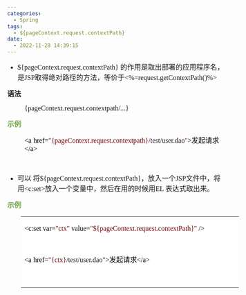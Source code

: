 ```yaml
---
categories:
  - Spring
tags:
  - ${pageContext.request.contextPath}
date:
  - 2022-11-28 14:39:15
---
```


<ul style="list-style-type:disc">
    <li><span style="font-size:12.0pt"><span
                style="font-family:&quot;Comic Sans MS&quot;">${pageContext.request.contextPath}</span></span> <span
            style="font-size:12.0pt"><span
                style="font-family:&quot;Microsoft YaHei UI&quot;">的作用是取出部署的应用程序名，是</span></span><span
            style="font-size:12.0pt"><span style="font-family:&quot;Comic Sans MS&quot;">JSP</span></span><span
            style="font-size:12.0pt"><span
                style="font-family:&quot;Microsoft YaHei UI&quot;">取得绝对路径的方法，等价于</span></span><span
            style="font-size:12.0pt"><span
                style="font-family:&quot;Comic Sans MS&quot;">&lt;%=request.getContextPath()%&gt;</span></span>&nbsp;
    </li>
</ul>
<p><span style="font-size:12.0pt"><span
            style="font-family:&quot;Microsoft YaHei UI&quot;"><strong>语法</strong></span></span></p>
<p style="margin-left: 40px;"><span style="font-size:12.0pt"><span
            style="font-family:&quot;Comic Sans MS&quot;">{pageContext.request.contextpath/...}</span></span></p>
<p><span style="font-size:12.0pt"><span style="font-family:&quot;Microsoft YaHei UI&quot;"><span
                style="color:#70ad47"><strong>示例</strong></span></span></span></p>
<p style="margin-left: 40px;"><span style="font-size:12.0pt"><span style="font-family:&quot;Comic Sans MS&quot;"><span
                style="color:black">&lt;a</span></span>&nbsp;<span style="font-family:&quot;Comic Sans MS&quot;"><span
                style="color:black">href=</span></span><span style="font-family:&quot;Comic Sans MS&quot;"><span
                style="color:maroon">"{pageContext.request.contextpath}</span></span><span
            style="font-family:&quot;Comic Sans MS&quot;">/test/user.dao</span><span
            style="font-family:&quot;Comic Sans MS&quot;"><span style="color:maroon">"</span></span><span
            style="font-family:&quot;Comic Sans MS&quot;"><span style="color:black">&gt;</span></span><span
            style="font-family:&quot;Microsoft YaHei UI&quot;"><span style="color:black">发起请求</span></span><span
            style="font-family:&quot;Comic Sans MS&quot;"><span style="color:black">&lt;/a&gt;</span></span></span></p>
<p><span style="font-size:12.0pt"><span style="font-family:&quot;Comic Sans MS&quot;"><span
                style="color:black">&nbsp;</span></span></span></p>
<ul style="list-style-type:disc">
    <li><span style="font-size:12.0pt"><span style="font-family:&quot;Microsoft YaHei UI&quot;">可以 将</span></span><span
            style="font-size:12.0pt"><span
                style="font-family:&quot;Comic Sans MS&quot;">${pageContext.request.contextPath}</span></span><span
            style="font-size:12.0pt"><span style="font-family:&quot;Microsoft YaHei UI&quot;">，放入一个</span></span><span
            style="font-size:12.0pt"><span style="font-family:&quot;Comic Sans MS&quot;">JSP</span></span><span
            style="font-size:12.0pt"><span style="font-family:&quot;Microsoft YaHei UI&quot;">文件中，将用</span></span><span
            style="font-size:12.0pt"><span
                style="font-family:&quot;Comic Sans MS&quot;">&lt;c:set&gt;</span></span><span
            style="font-size:12.0pt"><span
                style="font-family:&quot;Microsoft YaHei UI&quot;">放入一个变量中，然后在用的时候用</span></span><span
            style="font-size:12.0pt"><span style="font-family:&quot;Comic Sans MS&quot;">EL </span></span><span
            style="font-size:12.0pt"><span
                style="font-family:&quot;Microsoft YaHei UI&quot;">表达式取出来。&nbsp;&nbsp;</span></span></li>
</ul>
<p><span style="font-size:12.0pt"><span style="font-family:&quot;Microsoft YaHei UI&quot;"><span
                style="color:#70ad47"><strong>示例</strong></span></span></span></p>
<table summary="" cellspacing="0"
    style="border-collapse:collapse; border-color:#a3a3a3; border-style:solid; border-width:0px; margin-left:32px"
    class=" cke_show_border">
    <tbody>
        <tr>
            <td
                style="background-color:white; border-bottom:0px; border-left:0px; border-right:0px; border-top:0px; vertical-align:top; width:5.1805in">
                <p><span style="font-size:12.0pt"><span style="font-family:&quot;Comic Sans MS&quot;"><span
                                style="color:black">&lt;c:set&nbsp;var=</span><span
                                style="color:maroon">"ctx"</span><span style="color:black">&nbsp;value=</span><span
                                style="color:maroon">"${pageContext.request.contextPath}"</span><span
                                style="color:black">&nbsp;/&gt;</span></span></span></p>
                <p><span style="font-size:12.0pt"><span style="font-family:&quot;Comic Sans MS&quot;"><span
                                style="color:black">&nbsp;</span></span></span></p>
                <p><span style="font-size:12.0pt"><span style="font-family:&quot;Comic Sans MS&quot;"><span
                                style="color:black">&lt;a</span></span>&nbsp;<span
                            style="font-family:&quot;Comic Sans MS&quot;"><span
                                style="color:black">href=</span></span><span
                            style="font-family:&quot;Comic Sans MS&quot;"><span
                                style="color:maroon">"{</span></span><span
                            style="font-family:&quot;Comic Sans MS&quot;"><span
                                style="color:maroon">ctx</span></span><span
                            style="font-family:&quot;Comic Sans MS&quot;"><span
                                style="color:maroon">}</span></span><span
                            style="font-family:&quot;Comic Sans MS&quot;">/test/user.dao</span><span
                            style="font-family:&quot;Comic Sans MS&quot;"><span
                                style="color:maroon">"</span></span><span
                            style="font-family:&quot;Comic Sans MS&quot;"><span
                                style="color:black">&gt;</span></span><span
                            style="font-family:&quot;Microsoft YaHei UI&quot;"><span
                                style="color:black">发起请求</span></span><span
                            style="font-family:&quot;Comic Sans MS&quot;"><span
                                style="color:black">&lt;/a&gt;</span></span></span></p>
                <p><span style="font-size:12.0pt"><span style="font-family:&quot;Comic Sans MS&quot;"><span
                                style="color:black">&nbsp;</span></span></span></p>
            </td>
        </tr>
    </tbody>
</table>
